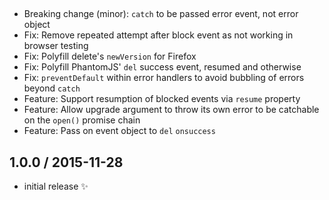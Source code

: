 ##

* Breaking change (minor): `catch` to be passed error event, not error object
* Fix: Remove repeated attempt after block event as not working in browser testing
* Fix: Polyfill delete's `newVersion` for Firefox
* Fix: Polyfill PhantomJS' `del` success event, resumed and otherwise
* Fix: `preventDefault` within error handlers to avoid bubbling of errors beyond `catch`
* Feature: Support resumption of blocked events via `resume` property
* Feature: Allow upgrade argument to throw its own error to be catchable on the `open()` promise chain
* Feature: Pass on event object to `del` `onsuccess`

## 1.0.0 / 2015-11-28

* initial release :sparkles:
